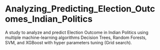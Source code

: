 # Analyzing_Predicting_Election_Outcomes_Indian_Politics
A study to analyze and predict Election Outcome in Indian Politics using multiple machine-learning algorithms Decision Trees, Random Forests, SVM, and XGBoost with hyper parameters tuning (Grid search).
